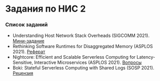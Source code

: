 # Задания по НИС 2

### Список заданий
- Understanding Host Network Stack Overheads (SIGCOMM 2021). [Мини-задание](tasks/sem1.md)
- Rethinking Software Runtimes for Disaggregated Memory (ASPLOS 2021). [Реферат](tasks/sem2.md)
- Nightcore: Efficient and Scalable Serverless Computing for Latency-Sensitive, Interactive Microservices (ASPLOS 2021). [Вопросы](tasks/sem3.md)
- Boki: Stateful Serverless Computing with Shared Logs (SOSP 2021). [Рецензия](tasks/sem4.md)
